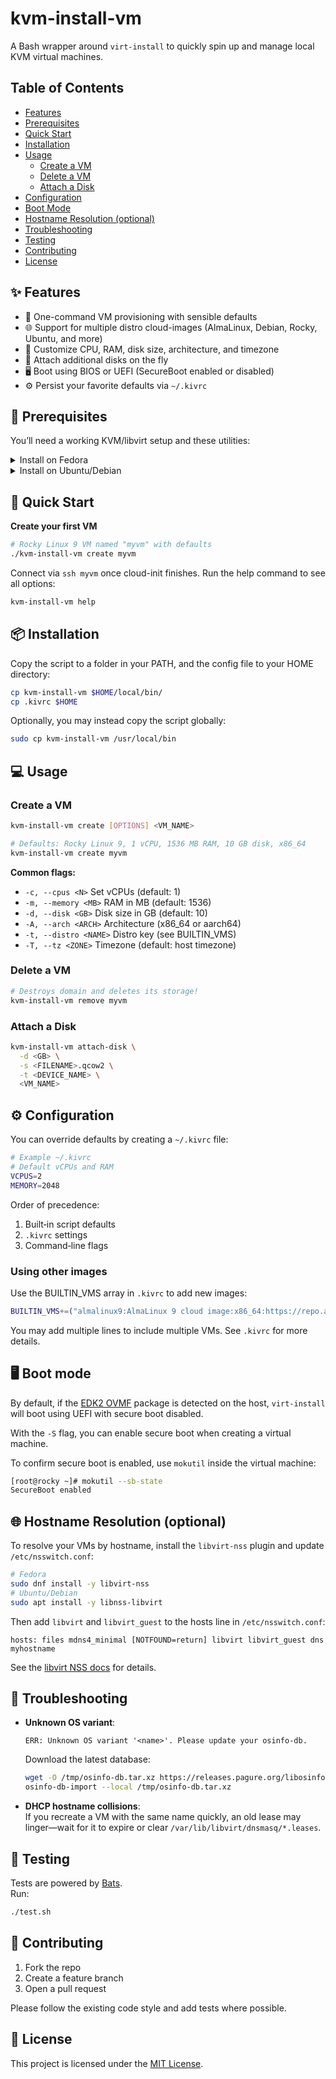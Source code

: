 # kvm-install-vm

A Bash wrapper around `virt-install` to quickly spin up and manage local KVM virtual machines.

## Table of Contents

- [Features](#✨-features)
- [Prerequisites](#🔧-prerequisites)
- [Quick Start](#🚀-quick-start)
- [Installation](#📦-installation)
- [Usage](#💻-usage)
   - [Create a VM](#create-a-vm)
   - [Delete a VM](#delete-a-vm)
   - [Attach a Disk](#attach-a-disk)
- [Configuration](#⚙️-configuration)
- [Boot Mode](#🖥️-boot-mode)
- [Hostname Resolution (optional)](#🌐-hostname-resolution-optional)
- [Troubleshooting](#🐞-troubleshooting)
- [Testing](#🧪-testing)
- [Contributing](#🤝-contributing)
- [License](#📄-license)

## ✨ Features

- 🚀 One-command VM provisioning with sensible defaults
- 🌐 Support for multiple distro cloud-images (AlmaLinux, Debian, Rocky, Ubuntu, and more)
- 🔧 Customize CPU, RAM, disk size, architecture, and timezone
- 💾 Attach additional disks on the fly
- 🖥️ Boot using BIOS or UEFI (SecureBoot enabled or disabled)
- ⚙️ Persist your favorite defaults via `~/.kivrc`

## 🔧 Prerequisites

You’ll need a working KVM/libvirt setup and these utilities:

<details>
<summary>Install on Fedora</summary>

```bash
sudo dnf install -y \
  virt-install \
  libguestfs-tools-c \
  qemu-img \
  libvirt-client \
  libosinfo \
  wget
```

</details>

<details>
<summary>Install on Ubuntu/Debian</summary>

```bash
sudo apt update && sudo apt install -y \
  virtinst \
  libguestfs-tools \
  qemu-utils \
  libvirt-clients \
  libosinfo-bin \
  wget
```

</details>

## 🚀 Quick Start

**Create your first VM**

```bash
# Rocky Linux 9 VM named "myvm" with defaults
./kvm-install-vm create myvm
```

Connect via `ssh myvm` once cloud-init finishes. Run the help command to see all options:

```bash
kvm-install-vm help
```

## 📦 Installation

Copy the script to a folder in your PATH, and the config file to your HOME directory:

```bash
cp kvm-install-vm $HOME/local/bin/
cp .kivrc $HOME
```

Optionally, you may instead copy the script globally:

```bash
sudo cp kvm-install-vm /usr/local/bin
```

## 💻 Usage

### Create a VM
```bash
kvm-install-vm create [OPTIONS] <VM_NAME>
```

```bash
# Defaults: Rocky Linux 9, 1 vCPU, 1536 MB RAM, 10 GB disk, x86_64
kvm-install-vm create myvm
```

**Common flags:**
- `-c, --cpus <N>`       Set vCPUs (default: 1)
- `-m, --memory <MB>`    RAM in MB (default: 1536)
- `-d, --disk <GB>`      Disk size in GB (default: 10)
- `-A, --arch <ARCH>`    Architecture (x86_64 or aarch64)
- `-t, --distro <NAME>`  Distro key (see BUILTIN_VMS)
- `-T, --tz <ZONE>`      Timezone (default: host timezone)

### Delete a VM

```bash
# Destroys domain and deletes its storage!
kvm-install-vm remove myvm
```

### Attach a Disk

```bash
kvm-install-vm attach-disk \
  -d <GB> \
  -s <FILENAME>.qcow2 \
  -t <DEVICE_NAME> \
  <VM_NAME>
```

## ⚙️ Configuration

You can override defaults by creating a `~/.kivrc` file:

```bash
# Example ~/.kivrc
# Default vCPUs and RAM
VCPUS=2
MEMORY=2048
```

Order of precedence:

1. Built‑in script defaults
2. `.kivrc` settings
3. Command‑line flags

### Using other images

Use the BUILTIN_VMS array in `.kivrc` to add new images:

```bash
BUILTIN_VMS+=("almalinux9:AlmaLinux 9 cloud image:x86_64:https://repo.almalinux.org/almalinux/9/cloud/images/AlmaLinux-9-cloud.qcow2|almalinux")
```

You may add multiple lines to include multiple VMs. See `.kivrc` for more details.

## 🖥️ Boot mode

By default, if the [EDK2 OVMF](https://github.com/tianocore/tianocore.github.io/wiki/OVMF) package is detected on the host, `virt-install` will boot using UEFI with secure boot disabled.

With the `-S` flag, you can enable secure boot when creating a virtual machine.

To confirm secure boot is enabled, use `mokutil` inside the virtual machine:

```bash
[root@rocky ~]# mokutil --sb-state
SecureBoot enabled
```

## 🌐 Hostname Resolution (optional)

To resolve your VMs by hostname, install the `libvirt-nss` plugin and update `/etc/nsswitch.conf`:

```bash
# Fedora
sudo dnf install -y libvirt-nss
# Ubuntu/Debian
sudo apt install -y libnss-libvirt
```

Then add `libvirt` and `libvirt_guest` to the hosts line in `/etc/nsswitch.conf`:

```
hosts: files mdns4_minimal [NOTFOUND=return] libvirt libvirt_guest dns myhostname
```

See the [libvirt NSS docs](https://libvirt.org/nss.html) for details.

## 🐞 Troubleshooting

- **Unknown OS variant**:

  ```
  ERR: Unknown OS variant '<name>'. Please update your osinfo-db.
  ```

  Download the latest database:

  ```bash
  wget -O /tmp/osinfo-db.tar.xz https://releases.pagure.org/libosinfo/osinfo-db-$(date +%Y%m%d).tar.xz
  osinfo-db-import --local /tmp/osinfo-db.tar.xz
  ```

- **DHCP hostname collisions**:\
  If you recreate a VM with the same name quickly, an old lease may linger—wait for it to expire or clear `/var/lib/libvirt/dnsmasq/*.leases`.

## 🧪 Testing

Tests are powered by [Bats](https://github.com/bats-core/bats-core).\
Run:

```bash
./test.sh
```

## 🤝 Contributing

1. Fork the repo
2. Create a feature branch
3. Open a pull request

Please follow the existing code style and add tests where possible.

## 📄 License

This project is licensed under the [MIT License](LICENSE).
